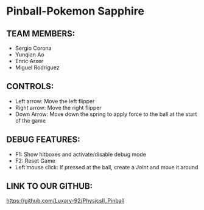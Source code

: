 # Pinball-Pokemon Sapphire

## TEAM MEMBERS:

  * Sergio Corona
  * Yunqian Ao
  * Enric Arxer
  * Miguel Rodriguez

## CONTROLS:

  * Left arrow: Move the left flipper
  * Right arrow: Move the right flipper
  * Down Arrow: Move down the spring to apply force to the ball at the start of the game
  
## DEBUG FEATURES:

  * F1: Show hitboxes and activate/disable debug mode
  * F2: Reset Game
  * Left mouse click: If pressed at the ball, create a Joint and move it around


## LINK TO OUR GITHUB:

https://github.com/Luxary-92/PhysicsII_Pinball